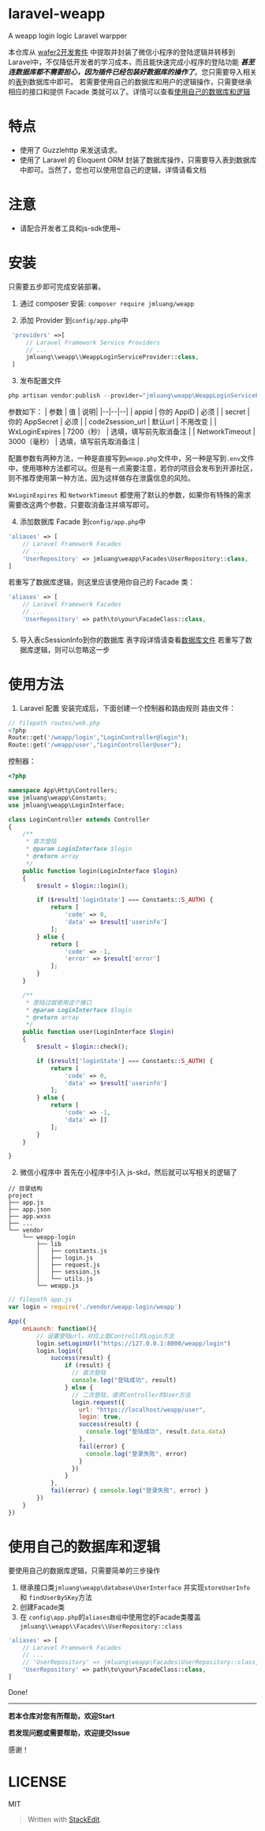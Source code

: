 # laravel-weapp
A weapp login logic Laravel warpper

本仓库从 [wafer2开发套件](https://github.com/tencentyun/wafer2-quickstart-php) 中提取并封装了微信小程序的登陆逻辑并转移到Laravel中，不仅降低开发者的学习成本，而且能快速完成小程序的登陆功能  ***甚至连数据库都不需要担心，因为插件已经包装好数据库的操作了***。您只需要导入相关的[表](https://github.com/jmluang/laravel-weapp/blob/master/src/database/cSessionInfo.sql)到数据库中即可。
若需要使用自己的数据库和用户的逻辑操作，只需要继承相应的接口和提供 Facade 类就可以了。详情可以查看[使用自己的数据库和逻辑](#使用自己的数据库和逻辑)


# 特点
 - 使用了 Guzzlehttp 来发送请求。
 - 使用了 Laravel 的 Eloquent ORM 封装了数据库操作，只需要导入表到数据库中即可。当然了，您也可以使用您自己的逻辑，详情请看文档

# 注意
 - 请配合开发者工具和js-sdk使用~
 

# 安装
只需要五步即可完成安装部署。

1. 通过 composer 安装:
` composer require jmluang/weapp `

2. 添加 Provider 到` config/app.php `中
```php
 'providers' =>[
     // Laravel Framework Service Providers
     // ...
	 jmluang\\weapp\\WeappLoginServiceProvider::class,
 ]
```

3. 发布配置文件
```php
php artisan vendor:publish --provider="jmluang\weapp\WeappLoginServiceProvider"
```
参数如下：
| 参数 | 值 | 说明|
|--|--|--|
| appid | 你的 AppID | 必须 |
| secret | 你的 AppSecret | 必须 |
| code2session_url | 默认url | 不用改变 |
| WxLoginExpires | 7200（秒） | 选填，填写前先取消备注 |
| NetworkTimeout | 3000（毫秒） | 选填，填写前先取消备注 |

配置参数有两种方法，一种是直接写到` weapp.php `文件中，另一种是写到` .env `文件中，使用哪种方法都可以。但是有一点需要注意，若你的项目会发布到开源社区，则不推荐使用第一种方法，因为这样做存在泄露信息的风险。

`WxLoginExpires` 和 `NetworkTimeout` 都使用了默认的参数，如果你有特殊的需求需要改这两个参数，只要取消备注并填写即可。 

4. 添加数据库 Facade 到` config/app.php `中
```php
'aliases' => [
    // Laravel Framework Facades
    // ...
	'UserRepository' => jmluang\weapp\Facades\UserRepository::class,
]
```
若重写了数据库逻辑，则这里应该使用你自己的 Facade 类：
```php
'aliases' => [
    // Laravel Framework Facades
    // ...
	'UserRepository' => path\to\your\FacadeClass::class,
```
### 
5. 导入表cSessionInfo到你的数据库
表字段详情请查看[数据库文件](https://github.com/jmluang/laravel-weapp/blob/master/src/database/cSessionInfo.sql)
若重写了数据库逻辑，则可以忽略这一步

# 使用方法
1. Laravel 配置
安装完成后，下面创建一个控制器和路由规则
路由文件：
```php
// filepath routes/web.php
<?php 
Route::get('/weapp/login',"LoginController@login");
Route::get('/weapp/user',"LoginController@user");
```

控制器：
```php 
<?php

namespace App\Http\Controllers;
use jmluang\weapp\Constants;
use jmluang\weapp\LoginInterface;

class LoginController extends Controller
{
    /**
     * 首次登陆
     * @param LoginInterface $login
     * @return array
     */
    public function login(LoginInterface $login)
    {
        $result = $login::login();

        if ($result['loginState'] === Constants::S_AUTH) {
            return [
                'code' => 0,
                'data' => $result['userinfo']
            ];
        } else {
            return [
                'code' => -1,
                'error' => $result['error']
            ];
        }
    }

    /**
     * 登陆过就使用这个接口
     * @param LoginInterface $login
     * @return array
     */
    public function user(LoginInterface $login)
    {
        $result = $login::check();

        if ($result['loginState'] === Constants::S_AUTH) {
            return [
                'code' => 0,
                'data' => $result['userinfo']
            ];
        } else {
            return [
                'code' => -1,
                'data' => []
            ];
        }
    }

}
```

2. 微信小程序中
首先在小程序中引入 js-skd，然后就可以写相关的逻辑了
```
// 目录结构
project
├── app.js
├── app.json
├── app.wxss
├── ...
└── vendor
    └── weapp-login
        ├── lib
        │   ├── constants.js
        │   ├── login.js
        │   ├── request.js
        │   ├── session.js
        │   └── utils.js
        └── weapp.js
```

```javascript
// filepath app.js
var login = require('./vendor/weapp-login/weapp')

App({
    onLaunch: function(){
        // 设置登陆url，对应上面Controll的Login方法
        login.setLoginUrl("https://127.0.0.1:8000/weapp/login")
        login.login({
            success(result) {
                if (result) {
                  // 首次登陆
                  console.log("登陆成功", result)
                } else {
                  // 二次登陆，请求Controller的User方法
                  login.request({
                    url: "https://localhost/weapp/user",
                    login: true,
                    success(result) {
                      console.log("登陆成功", result.data.data)
                    },
                    fail(error) {
                      console.log("登录失败", error)
                    }
                  })
                }
            },
            fail(error) { console.log("登录失败", error) }
        })
    }
})
```


# 使用自己的数据库和逻辑

要使用自己的数据库逻辑，只需要简单的三步操作
1. 继承接口类` jmluang\weapp\database\UserInterface ` 并实现` storeUserInfo ` 和 ` findUserBySKey `方法
2. 创建Facade类
3. 在 ` config\app.php `的`aliases数组`中使用您的Facade类覆盖`jmluang\\weapp\\Facades\\UserRepository::class`
```php
'aliases' => [
    // Laravel Framework Facades
    // ...
    // 'UserRepository' => jmluang\weapp\Facades\UserRepository::class,
    'UserRepository' => path\to\your\FacadeClass::class,
]
```
Done! 

----------



**若本仓库对您有所帮助，欢迎Start**

**若发现问题或需要帮助，欢迎提交Issue**

感谢！

# LICENSE
MIT


> Written with [StackEdit](https://stackedit.io/).
